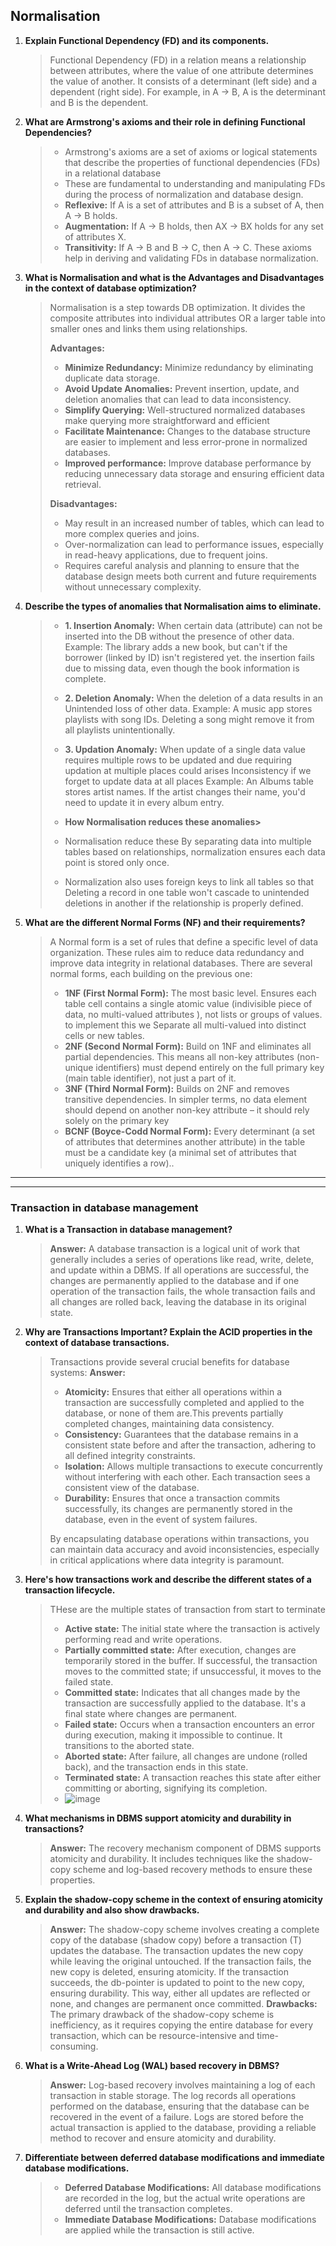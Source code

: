 
## Normalisation



1. **Explain Functional Dependency (FD) and its components.**
    > Functional Dependency (FD) in a relation means a relationship between attributes, where the value of one attribute determines the value of another. It consists of a determinant (left side) and a dependent (right side). For example, in A → B, A is the determinant and B is the dependent.

2. **What are Armstrong's axioms and their role in defining Functional Dependencies?**
    > - Armstrong's axioms are a set of axioms or logical statements that describe the properties of functional dependencies (FDs) in a relational database
    > - These are fundamental to understanding and manipulating FDs during the process of normalization and database design.
    > - **Reflexive:**  If A is a set of attributes and B is a subset of A, then A → B holds.
    > - **Augmentation:** If A → B holds, then AX → BX holds for any set of attributes X.
    > - **Transitivity:** If A → B and B → C, then A → C. These axioms help in deriving and validating FDs in database normalization.


3. **What is Normalisation and what is the Advantages and Disadvantages in the context of database optimization?**
    > Normalisation is a step towards DB optimization.
    > It divides the composite attributes into individual attributes OR a larger table into smaller ones and links them using relationships.
    > 
    > **Advantages:**
    > - **Minimize Redundancy:** Minimize redundancy by eliminating duplicate data storage.
    > - **Avoid Update Anomalies:** Prevent insertion, update, and deletion anomalies that can lead to data inconsistency.
    > - **Simplify Querying:** Well-structured normalized databases make querying more straightforward and efficient
    > - **Facilitate Maintenance:** Changes to the database structure are easier to implement and less error-prone in normalized databases.
    > - **Improved performance:** Improve database performance by reducing unnecessary data storage and ensuring efficient data retrieval.
    >
    > **Disadvantages:**
    > - May result in an increased number of tables, which can lead to more complex queries and joins.
    > - Over-normalization can lead to performance issues, especially in read-heavy applications, due to frequent joins.
    > - Requires careful analysis and planning to ensure that the database design meets both current and future requirements without unnecessary complexity.

 

4. **Describe the types of anomalies that Normalisation aims to eliminate.**
    > - **1. Insertion Anomaly:** When certain data (attribute) can not be inserted into the DB without the presence of other data.
    >     Example: The library adds a new book, but can't if the borrower (linked by ID) isn't registered yet. the insertion fails due to missing data, even though the book information is complete.
    > - **2. Deletion Anomaly:** When the deletion of a data results in an Unintended loss of other data.
    >    Example: A music app stores playlists with song IDs. Deleting a song might remove it from all playlists unintentionally.
    > - **3. Updation Anomaly:** When update of a single data value requires multiple rows to be updated and due requiring updation at multiple places could arises Inconsistency if we forget to update data at all places
    >   Example: An Albums table stores artist names. If the artist changes their name, you'd need to update it in every album entry.
    >
    > - **How Normalisation reduces these anomalies>**
    > - Normalisation reduce these By separating data into multiple tables based on relationships, normalization ensures each data point is stored only once.
    > - Normalization also uses foreign keys to link all tables so that Deleting a record in one table won't cascade to unintended deletions in another if the relationship is properly defined.



5. **What are the different Normal Forms (NF) and their requirements?**
    > A Normal form is a set of rules that define a specific level of data organization. These rules aim to reduce data redundancy and improve data integrity in relational databases. There are several normal forms, each building on the previous one:
    > - **1NF (First Normal Form):** The most basic level. Ensures each table cell contains a single atomic value (indivisible piece of data, no multi-valued attributes ), not lists or groups of values. to implement this we Separate all multi-valued into distinct cells or new tables.
    > - **2NF (Second Normal Form):** Build on 1NF and eliminates all partial dependencies. This means all non-key attributes (non-unique identifiers) must depend entirely on the full primary key (main table identifier), not just a part of it.
    > - **3NF (Third Normal Form):** Builds on 2NF and removes transitive dependencies. In simpler terms, no data element should depend on another non-key attribute – it should rely solely on the primary key
    > - **BCNF (Boyce-Codd Normal Form):** Every determinant (a set of attributes that determines another attribute) in the table must be a candidate key (a minimal set of attributes that uniquely identifies a row)..


---
---

### Transaction in database management

1. **What is a Transaction in database management?**

    > **Answer:** A database transaction is a logical unit of work that generally includes a series of operations like read, write, delete, and update within a DBMS.  If all operations are successful, the changes are permanently applied to the database and if one operation of the transaction fails, the whole transaction fails and all changes are rolled back, leaving the database in its original state. 

2. **Why are Transactions Important? Explain the ACID properties in the context of database transactions.**
    > Transactions provide several crucial benefits for database systems:
    > **Answer:**
    > - **Atomicity:** Ensures that either all operations within a transaction are successfully completed and applied to the database, or none of them are.This prevents partially completed changes, maintaining data consistency.
    > - **Consistency:** Guarantees that the database remains in a consistent state before and after the transaction, adhering to all defined integrity constraints.
    > - **Isolation:** Allows multiple transactions to execute concurrently without interfering with each other. Each transaction sees a consistent view of the database.
    > - **Durability:** Ensures that once a transaction commits successfully, its changes are permanently stored in the database, even in the event of system failures.
    >
    > By encapsulating database operations within transactions, you can maintain data accuracy and avoid inconsistencies, especially in critical applications where data integrity is paramount.

3. **Here's how transactions work and describe the different states of a transaction lifecycle.**
    > THese are the multiple states of transaction from start to terminate
    > - **Active state:** The initial state where the transaction is actively performing read and write operations.
    > - **Partially committed state:** After execution, changes are temporarily stored in the buffer. If successful, the transaction moves to the committed state; if unsuccessful, it moves to the failed state.
    > - **Committed state:** Indicates that all changes made by the transaction are successfully applied to the database. It's a final state where changes are permanent.
    > - **Failed state:** Occurs when a transaction encounters an error during execution, making it impossible to continue. It transitions to the aborted state.
    > - **Aborted state:** After failure, all changes are undone (rolled back), and the transaction ends in this state.
    > - **Terminated state:** A transaction reaches this state after either committing or aborting, signifying its completion.
    > - ![image](https://github.com/Akmeena4u/CS-Fundamentals-for-placements/assets/93425334/064336e5-3f95-48b5-bab8-bdb0317c7b11)



4. **What mechanisms in DBMS support atomicity and durability in transactions?**
    > **Answer:** The recovery mechanism component of DBMS supports atomicity and durability. It includes techniques like the shadow-copy scheme and log-based recovery methods to ensure these properties.

5. **Explain the shadow-copy scheme in the context of ensuring atomicity and durability and also show drawbacks.**
    > **Answer:** The shadow-copy scheme involves creating a complete copy of the database (shadow copy) before a transaction (T) updates the database. The transaction updates the new copy while leaving the original untouched. If the transaction fails, the new copy is deleted, ensuring atomicity. If the transaction succeeds, the db-pointer is updated to point to the new copy, ensuring durability. This way, either all updates are reflected or none, and changes are permanent once committed.
    > **Drawbacks:** The primary drawback of the shadow-copy scheme is inefficiency, as it requires copying the entire database for every transaction, which can be resource-intensive and time-consuming.

6. **What is a Write-Ahead Log (WAL) based recovery in DBMS?**
    > **Answer:** Log-based recovery involves maintaining a log of each transaction in stable storage. The log records all operations performed on the database, ensuring that the database can be recovered in the event of a failure. Logs are stored before the actual transaction is applied to the database, providing a reliable method to recover and ensure atomicity and durability.

7. **Differentiate between deferred database modifications and immediate database modifications.**
    > - **Deferred Database Modifications:** All database modifications are recorded in the log, but the actual write operations are deferred until the transaction 
completes. 
    > - **Immediate Database Modifications:** Database modifications are applied while the transaction is still active. 




